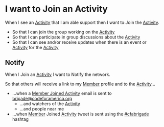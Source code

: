 #  I want to Join an Activity
When I see an [Activity](activity.md) that I am able support then I want to Join the [Activity](activity.md).
* So that I can join the group working on the [Activity](activity.md)
* So that I can participate in group discussions about the [Activity](activity.md)
* So that I can see and/or receive updates when there is an event or [Activity](activity.md) for the [Activity](activity.md)

## Notify
When I Join an [Activity](activity.md) I want to Notify the network.

So that others will receive a link to my [Member](member.md) profile and to the [Activity](activity.md)...

* ...when a [Member Joined Activity](member_joined_activity.md) email is sent to brigade@codeforamerica.org
  * ...and watchers of the [Activity](activity.md)
  * ...and people near me
* ...when [Member](member.md) Joined [Activity](activity.md) tweet is sent using the [#cfabrigade](https://twitter.com/#!/search/%23cfabrigade) hashtag